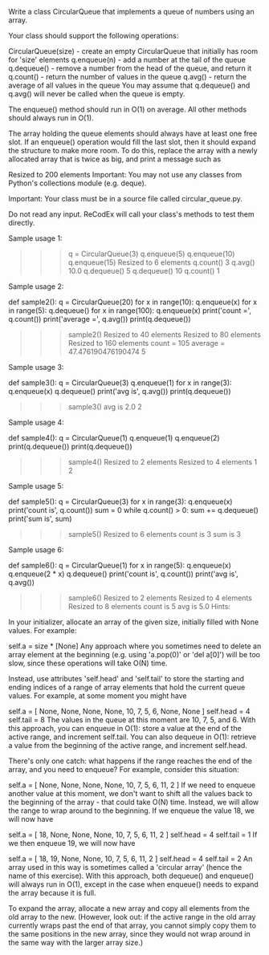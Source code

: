Write a class CircularQueue that implements a queue of numbers using an array.

Your class should support the following operations:

CircularQueue(size) - create an empty CircularQueue that initially has room for 'size' elements
q.enqueue(n) - add a number at the tail of the queue
q.dequeue() - remove a number from the head of the queue, and return it
q.count() - return the number of values in the queue
q.avg() - return the average of all values in the queue
You may assume that q.dequeue() and q.avg() will never be called when the queue is empty.

The enqueue() method should run in O(1) on average. All other methods should always run in O(1).

The array holding the queue elements should always have at least one free slot. If an enqueue() operation would fill the last slot, then it should expand the structure to make more room. To do this, replace the array with a newly allocated array that is twice as big, and print a message such as

Resized to 200 elements
Important: You may not use any classes from Python's collections module (e.g. deque).

Important: Your class must be in a source file called circular_queue.py.

Do not read any input. ReCodEx will call your class's methods to test them directly.

Sample usage 1:

>>> q = CircularQueue(3)
>>> q.enqueue(5)
>>> q.enqueue(10)
>>> q.enqueue(15)
Resized to 6 elements
>>> q.count()
3
>>> q.avg()
10.0
>>> q.dequeue()
5
>>> q.dequeue()
10
>>> q.count()
1

Sample usage 2:

def sample2():
    q = CircularQueue(20)
    for x in range(10):
        q.enqueue(x)
    for x in range(5):
        q.dequeue()
    for x in range(100):
        q.enqueue(x)
    print('count =', q.count())
    print('average =', q.avg())
    print(q.dequeue())

>>> sample2()
Resized to 40 elements
Resized to 80 elements
Resized to 160 elements
count = 105
average = 47.476190476190474
5

Sample usage 3:

def sample3():
    q = CircularQueue(3)
    q.enqueue(1)
    for x in range(3):
        q.enqueue(x)
        q.dequeue()
    print('avg is', q.avg())
    print(q.dequeue())
    
>>> sample3()
avg is 2.0
2

Sample usage 4:

def sample4():
    q = CircularQueue(1)
    q.enqueue(1)
    q.enqueue(2)
    print(q.dequeue())
    print(q.dequeue())

>>> sample4()
Resized to 2 elements
Resized to 4 elements
1
2

Sample usage 5:

def sample5():
    q = CircularQueue(3)
    for x in range(3):
        q.enqueue(x)
    print('count is', q.count())
    sum = 0
    while q.count() > 0:
        sum += q.dequeue()
    print('sum is', sum)
    
>>> sample5()
Resized to 6 elements
count is 3
sum is 3

Sample usage 6:

def sample6():
    q = CircularQueue(1)
    for x in range(5):
        q.enqueue(x)
        q.enqueue(2 * x)
        q.dequeue()
    print('count is', q.count())
    print('avg is', q.avg())
    
>>> sample6()
Resized to 2 elements
Resized to 4 elements
Resized to 8 elements
count is 5
avg is 5.0
Hints:

In your initializer, allocate an array of the given size, initially filled with None values. For example:

self.a = size * [None]
Any approach where you sometimes need to delete an array element at the beginning (e.g. using 'a.pop(0)' or 'del a[0]') will be too slow, since these operations will take O(N) time.

Instead, use attributes 'self.head' and 'self.tail' to store the starting and ending indices of a range of array elements that hold the current queue values. For example, at some moment you might have

self.a = [ None, None, None, None, 10, 7, 5, 6, None, None ]
self.head = 4
self.tail = 8
The values in the queue at this moment are 10, 7, 5, and 6. With this approach, you can enqueue in O(1): store a value at the end of the active range, and increment self.tail. You can also dequeue in O(1): retrieve a value from the beginning of the active range, and increment self.head.

There's only one catch: what happens if the range reaches the end of the array, and you need to enqueue? For example, consider this situation:

self.a = [ None, None, None, None, 10, 7, 5, 6, 11, 2 ]
If we need to enqueue another value at this moment, we don't want to shift all the values back to the beginning of the array - that could take O(N) time. Instead, we will allow the range to wrap around to the beginning. If we enqueue the value 18, we will now have

self.a = [ 18, None, None, None, 10, 7, 5, 6, 11, 2 ]
self.head = 4
self.tail = 1
If we then enqueue 19, we will now have

self.a = [ 18, 19, None, None, 10, 7, 5, 6, 11, 2 ]
self.head = 4
self.tail = 2
An array used in this way is sometimes called a 'circular array' (hence the name of this exercise). With this approach, both dequeue() and enqueue() will always run in O(1), except in the case when enqueue() needs to expand the array because it is full.

To expand the array, allocate a new array and copy all elements from the old array to the new. (However, look out: if the active range in the old array currently wraps past the end of that array, you cannot simply copy them to the same positions in the new array, since they would not wrap around in the same way with the larger array size.)